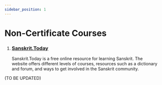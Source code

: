 ```yaml
---
sidebar_position: 1
---
```


# Non-Certificate Courses

1. ### [Sanskrit.Today](https://sanskrit.today/getting-started/)
    
    Sanskrit.Today is a free online resource for learning Sanskrit. The website offers different levels of courses, resources such as a dictionary and forum, and ways to get involved in the Sanskrit community.

(TO BE UPDATED)
